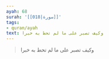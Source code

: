 ```yaml
---
ayah: 68
surah: '[[018|سورة]]'
tags:
- quran/ayah
text: وكيف تصبر على ما لم تحط به خبرا
---
```

> وكيف تصبر على ما لم تحط به خبرا
